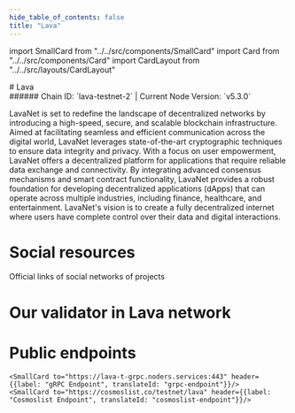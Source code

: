 ```yaml
---
hide_table_of_contents: false
title: "Lava"
---
```


import SmallCard from "../../src/components/SmallCard"
import Card from "../../src/components/Card"
import CardLayout from "../../src/layouts/CardLayout"

<div class="h1-with-icon icon-lava">
# Lava
</div>
###### Chain ID: `lava-testnet-2` | Current Node Version: `v5.3.0`


LavaNet is set to redefine the landscape of decentralized networks by introducing a high-speed, secure, and scalable blockchain infrastructure. Aimed at facilitating seamless and efficient communication across the digital world, LavaNet leverages state-of-the-art cryptographic techniques to ensure data integrity and privacy. With a focus on user empowerment, LavaNet offers a decentralized platform for applications that require reliable data exchange and connectivity. By integrating advanced consensus mechanisms and smart contract functionality, LavaNet provides a robust foundation for developing decentralized applications (dApps) that can operate across multiple industries, including finance, healthcare, and entertainment. LavaNet's vision is to create a fully decentralized internet where users have complete control over their data and digital interactions.

# Social resources
Official links of social networks of projects

<CardLayout autoFitEnabled={false}>
    <SmallCard to="https://www.lavanet.xyz/" header={{label: "Website", translateId: "social-telegram"}} iconPath="img/website-icon.svg"/>
    <SmallCard to="https://github.com/lavanet" header={{label: "GitHub", translateId: "social-telegram"}} iconPath="img/github-icon.svg"/>
    <SmallCard to="https://discord.gg/Tbk5NxTCdA" header={{label: "Discord", translateId: "social-telegram"}} iconPath="img/discord-icon.svg"/>
    <SmallCard to="https://twitter.com/lavanetxyz" header={{label: "X", translateId: "social-telegram"}} iconPath="img/x-icon.svg"/>
    
</CardLayout>

# Our validator in Lava network

<CardLayout autoFitEnabled={true}>
    <Card
        to="https://explorer.kjnodes.com/lava-testnet/staking/lava@valoper1tkhehvca5uur6svd2l83lp704mlhc7xu32r2j4"
        header={{
            label: "[NODERS]TEAM",
            translateId: "development-setup",
        }}
        body={{
            label: "Trusted blockchain validator",
        }}
        iconPath="img/kotlin-icon.svg"
    />
</CardLayout>

# Public endpoints

<CardLayout autoFitEnabled={true}>
    <SmallCard to="https://lava-t-rpc.noders.services" header={{label: "RPC Endpoint", translateId: "rpc-endpoint"}}/>
    <SmallCard to="https://lava-t-api.noders.services" header={{label: "API Endpoint", translateId: "api-endpoint"}}/>
    
    <SmallCard to="https://lava-t-grpc.noders.services:443" header={{label: "gRPC Endpoint", translateId: "grpc-endpoint"}}/>
    <SmallCard to="https://cosmoslist.co/testnet/lava" header={{label: "Cosmoslist Endpoint", translateId: "cosmoslist-endpoint"}}/>
</CardLayout>
